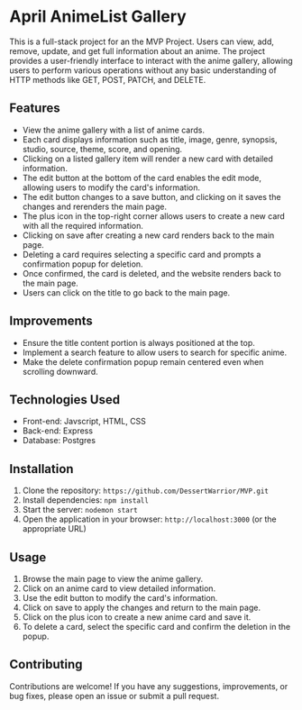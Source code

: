 # April AnimeList Gallery

This is a full-stack project for an the MVP Project. Users can view, add, remove, update, and get full information about an anime. The project provides a user-friendly interface to interact with the anime gallery, allowing users to perform various operations without any basic understanding of HTTP methods like GET, POST, PATCH, and DELETE.

## Features

- View the anime gallery with a list of anime cards.
- Each card displays information such as title, image, genre, synopsis, studio, source, theme, score, and opening.
- Clicking on a listed gallery item will render a new card with detailed information.
- The edit button at the bottom of the card enables the edit mode, allowing users to modify the card's information.
- The edit button changes to a save button, and clicking on it saves the changes and rerenders the main page.
- The plus icon in the top-right corner allows users to create a new card with all the required information.
- Clicking on save after creating a new card renders back to the main page.
- Deleting a card requires selecting a specific card and prompts a confirmation popup for deletion.
- Once confirmed, the card is deleted, and the website renders back to the main page.
- Users can click on the title to go back to the main page.

## Improvements

- Ensure the title content portion is always positioned at the top.
- Implement a search feature to allow users to search for specific anime.
- Make the delete confirmation popup remain centered even when scrolling downward.

## Technologies Used

- Front-end: Javscript, HTML, CSS
- Back-end: Express
- Database: Postgres

## Installation

1. Clone the repository: `https://github.com/DessertWarrior/MVP.git`
2. Install dependencies: `npm install`
3. Start the server: `nodemon start`
4. Open the application in your browser: `http://localhost:3000` (or the appropriate URL)

## Usage

1. Browse the main page to view the anime gallery.
2. Click on an anime card to view detailed information.
3. Use the edit button to modify the card's information.
4. Click on save to apply the changes and return to the main page.
5. Click on the plus icon to create a new anime card and save it.
6. To delete a card, select the specific card and confirm the deletion in the popup.

## Contributing

Contributions are welcome! If you have any suggestions, improvements, or bug fixes, please open an issue or submit a pull request.